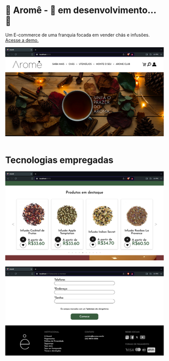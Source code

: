 # 🍵 Aromê - 🚧 em desenvolvimento... 🚧

<p>Um E-commerce de uma franquia focada em vender chás e infusões. <a href=''>Acesse a demo.</a></p> 

![Layout do E-commerce - 1](screenshot_1.png)
<br />
<br />

# Tecnologias empregadas


![Layout do E-commerce - 1](screenshot_2.png)
<br />
<br />
![Layout do E-commerce - 1](screenshot_3.png)
